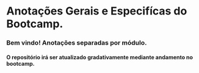 # Anotações Gerais e Especifícas do Bootcamp.



### Bem vindo! Anotações separadas por módulo.
#### O repositório irá ser atualizado gradativamente mediante andamento no bootcamp.
